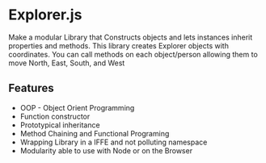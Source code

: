 # Explorer.js
Make a modular Library that Constructs objects and lets instances inherit properties and methods. This library creates Explorer objects with coordinates. You can call methods on each object/person allowing them to move North, East, South, and West

## Features 
* OOP - Object Orient Programming
* Function constructor 
* Prototypical inheritance
* Method Chaining and Functional Programing 
* Wrapping Library in a IFFE and not polluting namespace
* Modularity able to use with Node or on the Browser